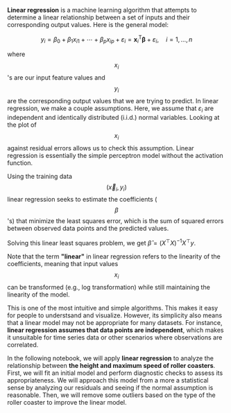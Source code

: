 **Linear regression** is a machine learning algorithm that attempts to determine a linear relationship between a set of inputs and their corresponding output values. Here is the general model: 

$$
y_i = \beta_{0} + \beta_{1} x_{i1} + \cdots + \beta_{p} x_{ip} + \varepsilon_i
= \mathbf{x}^\mathsf{T}_i\boldsymbol\beta + \varepsilon_i, \quad i = 1, \ldots, n
$$

where $$x_{i}$$'s are our input feature values and $$y_{i}$$ are the corresponding output values that we are trying to predict. In linear regression, we make a couple assumptions. Here, we assume that $\varepsilon_i$ are independent and identically distributed (i.i.d.) normal variables. Looking at the plot of $$x_{i}$$ against residual errors allows us to check this assumption. Linear regression is essentially the simple perceptron model without the activation function.

Using the training data $$(\overrightarrow{x}_i, y_i)$$ linear regression seeks to estimate the coefficients ($$\beta$$'s) that minimize the least squares error, which is the sum of squared errors between observed data points and the predicted values.

Solving this linear least squares problem, we get $\hat{\beta} = (X^\top X)^{-1} X^\top y$.

Note that the term **"linear"** in linear regression refers to the linearity of the coefficients, meaning that input values $$x_{i}$$ can be transformed (e.g., log transformation) while still maintaining the linearity of the model. 

This is one of the most intuitive and simple algorithms. This makes it easy for people to understsand and visualize. However, its simplicity also means that a linear model may not be appropriate for many datasets. For instance, **linear regression assumes that data points are independent**, which makes it unsuitable for time series data or other scenarios where observations are correlated. 

In the following notebook, we will apply **linear regression** to analyze the relationship between **the height and maximum speed of roller coasters**. First, we will fit an initial model and perform diagnostic checks to assess its appropriateness. We will approach this model from a more a statistical sense by analyzing our residuals and seeing if the normal assumption is reasonable. 
Then, we will remove some outliers based on the type of the roller coaster to improve the linear model. 